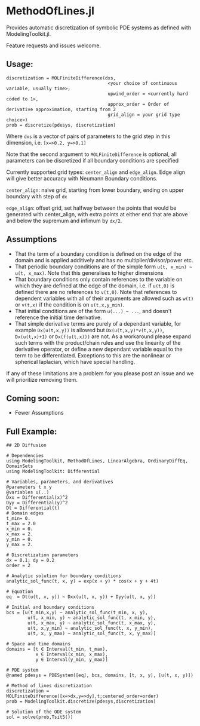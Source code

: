 # MethodOfLines.jl

Provides automatic discretization of symbolic PDE systems as defined with ModelingToolkit.jl.

Feature requests and issues welcome.

## Usage:
```
discretization = MOLFiniteDifference(dxs, 
                                      <your choice of continuous variable, usually time>; 
                                      upwind_order = <currently hard coded to 1>, 
                                      approx_order = Order of derivative approximation, starting from 2 
                                      grid_align = your grid type choice>)
prob = discretize(pdesys, discretization)
```
Where `dxs` is a vector of pairs of parameters to the grid step in this dimension, i.e. `[x=>0.2, y=>0.1]`

Note that the second argument to `MOLFiniteDifference` is optional, all parameters can be discretized if all boundary conditions are specified

Currently supported grid types: `center_align` and `edge_align`. Edge align will give better accuracy with Neumann Boundary conditions.

`center_align`: naive grid, starting from lower boundary, ending on upper boundary with step of `dx`

`edge_align`: offset grid, set halfway between the points that would be generated with center_align, with extra points at either end that are above and below the supremum and infimum by `dx/2`.

## Assumptions
- That the term of a boundary condition is defined on the edge of the domain and is applied additively and has no multiplier/divisor/power etc.
- That periodic boundary conditions are of the simple form `u(t, x_min) ~ u(t, x_max)`. Note that this generalises to higher dimensions
- That boundary conditions only contain references to the variable on which they are defined at the edge of the domain, i.e. if `u(t,0)` is defined there are no references to `v(t,0)`. Note that references to dependent variables with all of their arguments are allowed such as `w(t)` or `v(t,x)` if the condition is on `u(t,x,y_min)`.
- That initial conditions are of the form `u(...) ~ ...`, and doesn't reference the initial time derivative.
- That simple derivative terms are purely of a dependant variable, for example `Dx(u(t,x,y))` is allowed but `Dx(u(t,x,y)*v(t,x,y))`, `Dx(u(t,x)+1)` or `Dx(f(u(t,x)))` are not. As a workaround please expand such terms with the product/chain rules and use the linearity of the derivative operator, or define a new dependant variable equal to the term to be differentiated. Exceptions to this are the nonlinear or spherical laplacian, which have special handling.

If any of these limitations are a problem for you please post an issue and we will prioritize removing them.

## Coming soon:
- Fewer Assumptions

## Full Example:
```
## 2D Diffusion

# Dependencies
using ModelingToolkit, MethodOfLines, LinearAlgebra, OrdinaryDiffEq, DomainSets
using ModelingToolkit: Differential

# Variables, parameters, and derivatives
@parameters t x y
@variables u(..)
Dxx = Differential(x)^2
Dyy = Differential(y)^2
Dt = Differential(t)
# Domain edges
t_min= 0.
t_max = 2.0
x_min = 0.
x_max = 2.
y_min = 0.
y_max = 2.

# Discretization parameters
dx = 0.1; dy = 0.2
order = 2

# Analytic solution for boundary conditions
analytic_sol_func(t, x, y) = exp(x + y) * cos(x + y + 4t)

# Equation
eq  = Dt(u(t, x, y)) ~ Dxx(u(t, x, y)) + Dyy(u(t, x, y))

# Initial and boundary conditions
bcs = [u(t_min,x,y) ~ analytic_sol_func(t_min, x, y),
        u(t, x_min, y) ~ analytic_sol_func(t, x_min, y),
        u(t, x_max, y) ~ analytic_sol_func(t, x_max, y),
        u(t, x,y_min) ~ analytic_sol_func(t, x, y_min),
        u(t, x, y_max) ~ analytic_sol_func(t, x, y_max)]

# Space and time domains
domains = [t ∈ Interval(t_min, t_max),
           x ∈ Interval(x_min, x_max),
           y ∈ Interval(y_min, y_max)]

# PDE system
@named pdesys = PDESystem([eq], bcs, domains, [t, x, y], [u(t, x, y)])

# Method of lines discretization
discretization = MOLFiniteDifference([x=>dx,y=>dy],t;centered_order=order)
prob = ModelingToolkit.discretize(pdesys,discretization)

# Solution of the ODE system
sol = solve(prob,Tsit5())
```
